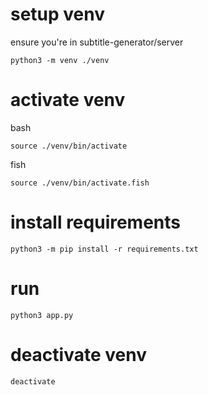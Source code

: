 # setup venv
ensure you're in subtitle-generator/server
```
python3 -m venv ./venv
```
# activate venv
bash
```
source ./venv/bin/activate
```
fish
```
source ./venv/bin/activate.fish
```
# install requirements
```
python3 -m pip install -r requirements.txt
```
# run
```
python3 app.py
```
# deactivate venv
```
deactivate
```